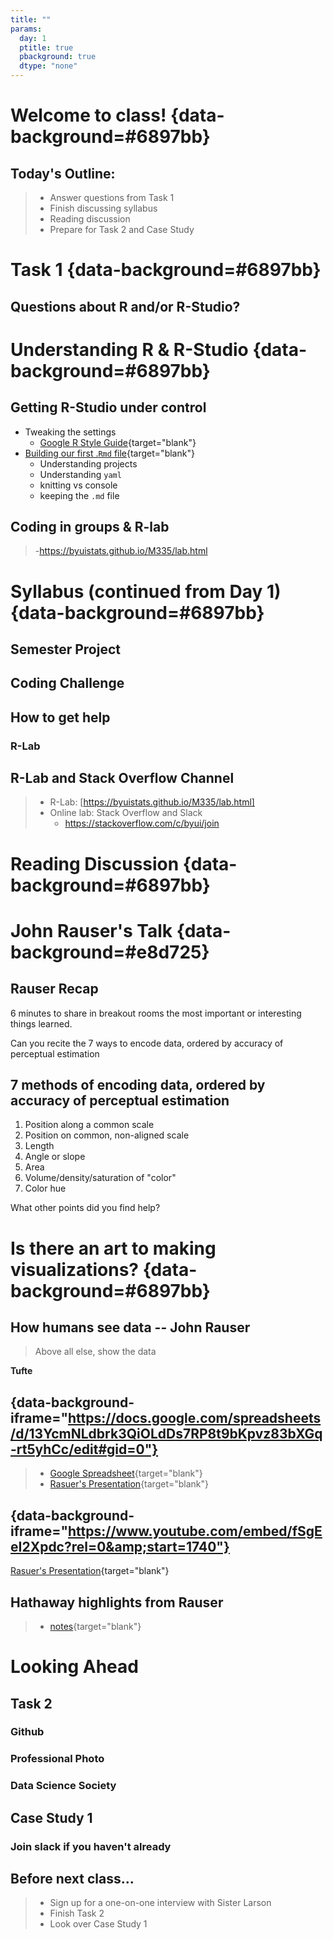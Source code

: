 ```yaml
---
title: ""
params:
  day: 1
  ptitle: true
  pbackground: true
  dtype: "none"
---
```


# Welcome to class! {data-background=#6897bb}

## Today's Outline:

> - Answer questions from Task 1
> - Finish discussing syllabus
> - Reading discussion
> - Prepare for Task 2 and Case Study

# Task 1 {data-background=#6897bb}

## Questions about R and/or R-Studio?

## 



# Understanding R & R-Studio {data-background=#6897bb}


## Getting R-Studio under control

- Tweaking the settings
    - [Google R Style Guide](https://google.github.io/styleguide/Rguide.xml){target="blank"}
- [Building our first .`Rmd` file](https://byuistats.github.io/M335/rmarkdown_help.html){target="blank"}
    - Understanding projects
    - Understanding `yaml`
    - knitting vs console
    - keeping the `.md` file
    
## Coding in groups & R-lab

> -https://byuistats.github.io/M335/lab.html




# Syllabus (continued from Day 1)  {data-background=#6897bb}

## Semester Project

## Coding Challenge

## How to get help

### R-Lab

## R-Lab and Stack Overflow Channel

> - R-Lab: [https://byuistats.github.io/M335/lab.html]
> - Online lab: Stack Overflow and Slack
>     - <https://stackoverflow.com/c/byui/join>



# Reading Discussion  {data-background=#6897bb}




# John Rauser's Talk {data-background=#e8d725}

## Rauser Recap

6 minutes to share in breakout rooms the most important or interesting things learned.

Can you recite the 7 ways to encode data, ordered by accuracy of perceptual estimation

## 7 methods of encoding data, ordered by accuracy of perceptual estimation

1. Position along a common scale
2. Position on common, non-aligned scale
3. Length
4. Angle or slope
5. Area
6. Volume/density/saturation of "color"
7. Color hue

What other points did you find help?



# Is there an art to making visualizations? {data-background=#6897bb}

## How humans see data -- John Rauser

> Above all else, show the data

**Tufte**

## {data-background-iframe="https://docs.google.com/spreadsheets/d/13YcmNLdbrk3QiOLdDs7RP8t9bKpvz83bXGq-rt5yhCc/edit#gid=0"}

> - [Google Spreadsheet](https://docs.google.com/spreadsheets/d/13YcmNLdbrk3QiOLdDs7RP8t9bKpvz83bXGq-rt5yhCc/edit#gid=0){target="blank"}
> - [Rasuer's Presentation](https://www.youtube.com/embed/fSgEeI2Xpdc?rel=0&amp;start=0){target="blank"}

## {data-background-iframe="https://www.youtube.com/embed/fSgEeI2Xpdc?rel=0&amp;start=1740"}

[Rasuer's Presentation](https://www.youtube.com/embed/fSgEeI2Xpdc?rel=0&amp;start=0){target="blank"}

## Hathaway highlights from Rauser

> - [notes](https://byuistats.github.io/M335/presentations_class/rauser_notes.html){target="blank"}








# Looking Ahead

## Task 2

### Github

### Professional Photo

### Data Science Society

## Case Study 1

### Join slack if you haven't already



## Before next class...
> - Sign up for a one-on-one interview with Sister Larson
> - Finish Task 2
> - Look over Case Study 1















